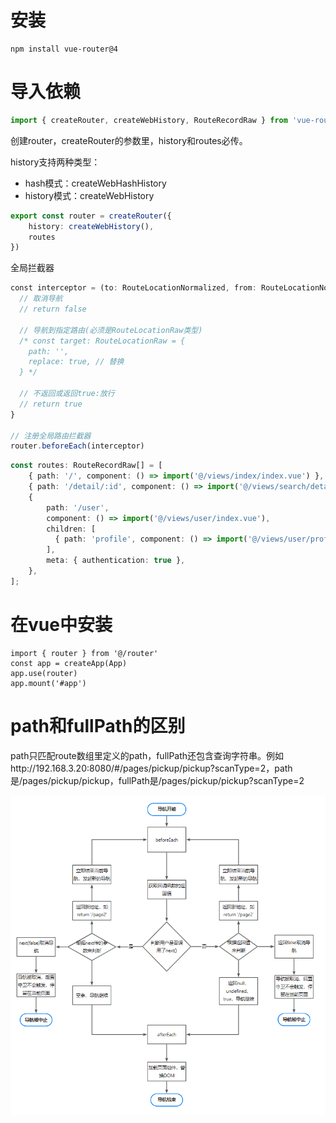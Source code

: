 # 安装

```shell
npm install vue-router@4
```

# 导入依赖

```typescript
import { createRouter, createWebHistory, RouteRecordRaw } from 'vue-router'
```

创建router，createRouter的参数里，history和routes必传。

history支持两种类型：

- hash模式：createWebHashHistory
- history模式：createWebHistory

```typescript
export const router = createRouter({  
    history: createWebHistory(),  
    routes 
})
```

全局拦截器

```typescript
const interceptor = (to: RouteLocationNormalized, from: RouteLocationNormalized) => {
  // 取消导航
  // return false

  // 导航到指定路由(必须是RouteLocationRaw类型)
  /* const target: RouteLocationRaw = {
    path: '',
    replace: true, // 替换
  } */

  // 不返回或返回true:放行
  // return true
}

// 注册全局路由拦截器
router.beforeEach(interceptor)
```

```typescript
const routes: RouteRecordRaw[] = [
    { path: '/', component: () => import('@/views/index/index.vue') },
    { path: '/detail/:id', component: () => import('@/views/search/detail.vue')},
    {
        path: '/user',
        component: () => import('@/views/user/index.vue'),
        children: [
          { path: 'profile', component: () => import('@/views/user/profile/index.vue') },
        ],
        meta: { authentication: true },
  	},
];
```

# 在vue中安装

```ty
import { router } from '@/router'
const app = createApp(App)
app.use(router)
app.mount('#app')
```

# path和fullPath的区别

path只匹配route数组里定义的path，fullPath还包含查询字符串。例如http://192.168.3.20:8080/#/pages/pickup/pickup?scanType=2，path是/pages/pickup/pickup，fullPath是/pages/pickup/pickup?scanType=2







![image-20230106152225179](./assets/vue-router/image-20230106152225179.png)
